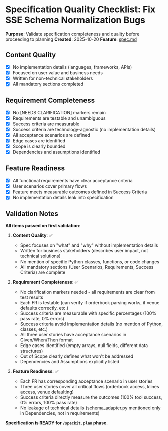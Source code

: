 # Specification Quality Checklist: Fix SSE Schema Normalization Bugs

**Purpose**: Validate specification completeness and quality before proceeding to planning
**Created**: 2025-10-20
**Feature**: [spec.md](../spec.md)

## Content Quality

- [x] No implementation details (languages, frameworks, APIs)
- [x] Focused on user value and business needs
- [x] Written for non-technical stakeholders
- [x] All mandatory sections completed

## Requirement Completeness

- [x] No [NEEDS CLARIFICATION] markers remain
- [x] Requirements are testable and unambiguous
- [x] Success criteria are measurable
- [x] Success criteria are technology-agnostic (no implementation details)
- [x] All acceptance scenarios are defined
- [x] Edge cases are identified
- [x] Scope is clearly bounded
- [x] Dependencies and assumptions identified

## Feature Readiness

- [x] All functional requirements have clear acceptance criteria
- [x] User scenarios cover primary flows
- [x] Feature meets measurable outcomes defined in Success Criteria
- [x] No implementation details leak into specification

## Validation Notes

**All items passed on first validation**:

1. **Content Quality**: ✅
   - Spec focuses on "what" and "why" without implementation details
   - Written for business stakeholders (describes user impact, not technical solutions)
   - No mention of specific Python classes, functions, or code changes
   - All mandatory sections (User Scenarios, Requirements, Success Criteria) are complete

2. **Requirement Completeness**: ✅
   - No clarification markers needed - all requirements are clear from test results
   - Each FR is testable (can verify if orderbook parsing works, if venue defaults correctly, etc.)
   - Success criteria are measurable with specific percentages (100% pass rate, 0% errors)
   - Success criteria avoid implementation details (no mention of Python, classes, etc.)
   - All three user stories have acceptance scenarios in Given/When/Then format
   - Edge cases identified (empty arrays, null fields, different data structures)
   - Out of Scope clearly defines what won't be addressed
   - Dependencies and Assumptions explicitly listed

3. **Feature Readiness**: ✅
   - Each FR has corresponding acceptance scenario in user stories
   - Three user stories cover all critical flows (orderbook access, klines access, venue defaulting)
   - Success criteria directly measure the outcomes (100% tool success, 0% errors, 100% pass rate)
   - No leakage of technical details (schema_adapter.py mentioned only in Dependencies, not in requirements)

**Specification is READY for `/speckit.plan` phase**.
